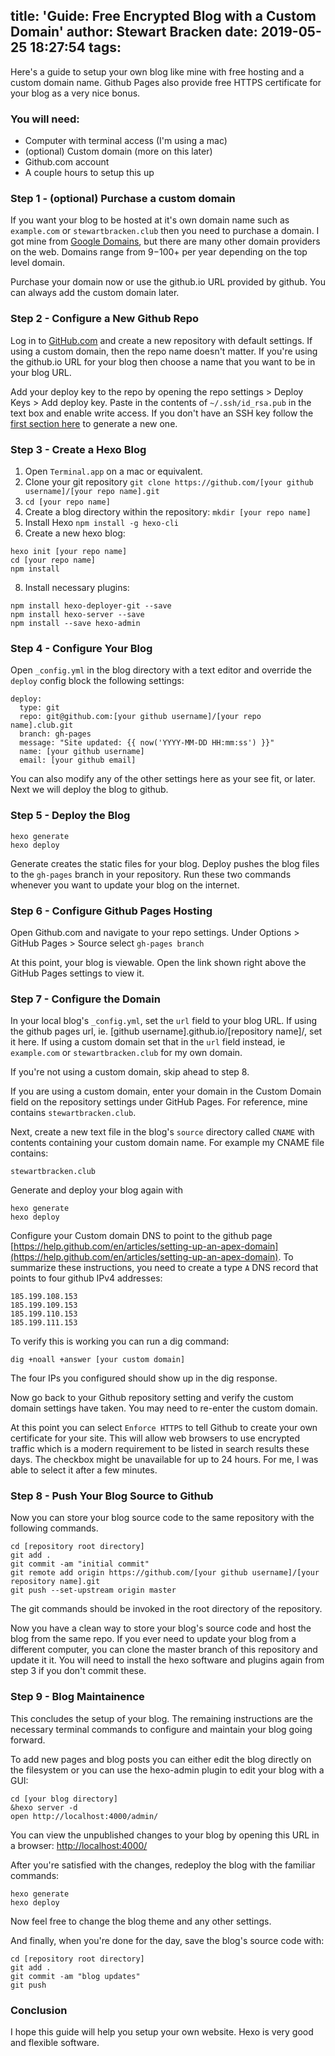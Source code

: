 title: 'Guide: Free Encrypted Blog with a Custom Domain'
author: Stewart Bracken
date: 2019-05-25 18:27:54
tags:
---
Here's a guide to setup your own blog like mine with free hosting and a custom domain name. Github Pages also provide free HTTPS certificate for your blog as a very nice bonus.


### You will need:
- Computer with terminal access (I'm using a mac)
- (optional) Custom domain (more on this later)
- Github.com account
- A couple hours to setup this up



### Step 1 - (optional) Purchase a custom domain
If you want your blog to be hosted at it's own domain name such as `example.com` or `stewartbracken.club` then you need to purchase a domain. I got mine from [Google Domains](www.domains.google/‎), but there are many other domain providers on the web. Domains range from $9-$100+ per year depending on the top level domain.

Purchase your domain now or use the github.io URL provided by github. You can always add the custom domain later.

### Step 2 - Configure a New Github Repo
Log in to [GitHub.com](github.com) and create a new repository with default settings. If using a custom domain, then the repo name doesn't matter. If you're using the github.io URL for your blog then choose a name that you want to be in your blog URL.

Add your deploy key to the repo by opening the repo settings > Deploy Keys > Add deploy key. Paste in the contents of `~/.ssh/id_rsa.pub` in the text box and enable write access. If you don't have an SSH key follow the [first section here](https://help.github.com/en/articles/generating-a-new-ssh-key-and-adding-it-to-the-ssh-agent) to generate a new one.


### Step 3 - Create a Hexo Blog

1. Open `Terminal.app` on a mac or equivalent.
2. Clone your git repository `git clone https://github.com/[your github username]/[your repo name].git`
3. `cd [your repo name]`
4. Create a blog directory within the repository: `mkdir [your repo name]`
6. Install Hexo `npm install -g hexo-cli`
7. Create a new hexo blog: 
```
hexo init [your repo name]
cd [your repo name]
npm install
```
8. Install necessary plugins:
```
npm install hexo-deployer-git --save
npm install hexo-server --save
npm install --save hexo-admin
```


### Step 4 - Configure Your Blog

Open `_config.yml` in the blog directory with a text editor and override the `deploy` config block the following settings:
```
deploy:
  type: git
  repo: git@github.com:[your github username]/[your repo name].club.git
  branch: gh-pages
  message: "Site updated: {{ now('YYYY-MM-DD HH:mm:ss') }}"
  name: [your github username]
  email: [your github email]
```

You can also modify any of the other settings here as your see fit, or later. Next we will deploy the blog to github.


### Step 5 - Deploy the Blog
```
hexo generate
hexo deploy
```

Generate creates the static files for your blog. Deploy pushes the blog files to the `gh-pages` branch in your repository. Run these two commands whenever you want to update your blog on the internet.


### Step 6 - Configure Github Pages Hosting
Open Github.com and navigate to your repo settings. Under Options > GitHub Pages > Source select `gh-pages branch`

At this point, your blog is viewable. Open the link shown right above the GitHub Pages settings to view it.


### Step 7 - Configure the Domain
In your local blog's `_config.yml`, set the `url` field to your blog URL. If using the github pages url, ie. [github username].github.io/[repository name]/, set it here. If using a custom domain set that in the `url` field instead, ie `example.com` or `stewartbracken.club` for my own domain.

If you're not using a custom domain, skip ahead to step 8.

If you are using a custom domain, enter your domain in the Custom Domain field on the repository settings under GitHub Pages. For reference, mine contains `stewartbracken.club`.

Next, create a new text file in the blog's `source` directory called `CNAME` with contents containing your custom domain name. For example my CNAME file contains:
```
stewartbracken.club
```

Generate and deploy your blog again with
```
hexo generate
hexo deploy
```

Configure your Custom domain DNS to point to the github page [https://help.github.com/en/articles/setting-up-an-apex-domain](https://help.github.com/en/articles/setting-up-an-apex-domain). To summarize these instructions, you need to create a type `A` DNS record that points to four github IPv4 addresses:
```
185.199.108.153
185.199.109.153
185.199.110.153
185.199.111.153
```

To verify this is working you can run a dig command:
```
dig +noall +answer [your custom domain]
 ```
The four IPs you configured should show up in the dig response.
 

Now go back to your Github repository setting and verify the custom domain settings have taken. You may need to re-enter the custom domain.

At this point you can select `Enforce HTTPS` to tell Github to create your own certificate for your site. This will allow web browsers to use encrypted traffic which is a modern requirement to be listed in search results these days. The checkbox might be unavailable for up to 24 hours. For me, I was able to select it after a few minutes.

### Step 8 - Push Your Blog Source to Github

Now you can store your blog source code to the same repository with the following commands.
```
cd [repository root directory]
git add .
git commit -am "initial commit"
git remote add origin https://github.com/[your github username]/[your repository name].git
git push --set-upstream origin master
```
The git commands should be invoked in the root directory of the repository.

Now you have a clean way to store your blog's source code and host the blog from the same repo. If you ever need to update your blog from a different computer, you can clone the master branch of this repository and update it it. You will need to install the hexo software and plugins again from step 3 if you don't commit these.

### Step 9 - Blog Maintainence
This concludes the setup of your blog. The remaining instructions are the necessary terminal commands to configure and maintain your blog going forward.

To add new pages and blog posts you can either edit the blog directly on the filesystem or you can use the hexo-admin plugin to edit your blog with a GUI:
```
cd [your blog directory]
&hexo server -d
open http://localhost:4000/admin/
```
 You can view the unpublished changes to your blog by opening this URL in a browser: [http://localhost:4000/](http://localhost:4000/)
 
 After you're satisfied with the changes, redeploy the blog with the familiar commands:
 ```
 hexo generate
 hexo deploy
 ```
 
 Now feel free to change the blog theme and any other settings.
 
 And finally, when you're done for the day, save the blog's source code with:
 ```
 cd [repository root directory]
 git add .
 git commit -am "blog updates"
 git push
 ```
 
### Conclusion
I hope this guide will help you setup your own website. Hexo is very good and flexible software.